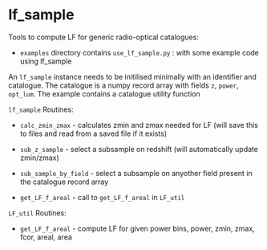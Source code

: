 # lf_sample

Tools to compute LF for generic radio-optical catalogues:

* `examples` directory contains 
`use_lf_sample.py` : with some example code using lf_sample

An `lf_sample` instance needs to be initilised minimally with an identifier and catalogue. The catalogue is a numpy record array with fields `z`, `power`, `opt_lum`. The example contains a catalogue utility function 


`lf_sample`  Routines:

* `calc_zmin_zmax` - calculates zmin and zmax needed for LF (will save this to files and read from a saved file if it exists)

* `sub_z_sample` - select a subsample on redshift (will automatically update zmin/zmax)

* `sub_sample_by_field` - select a subsample on anyother field present in the catalogue record array

* `get_LF_f_areal` - call to  `get_LF_f_areal` in `LF_util`


`LF_util`  Routines:

* `get_LF_f_areal` - compute LF for given power bins, power, zmin, zmax, fcor, areal, area
